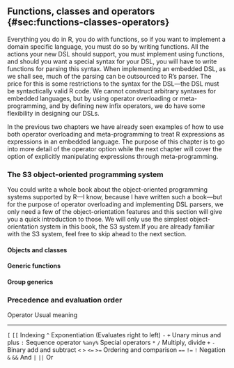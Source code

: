 
## Functions, classes and operators {#sec:functions-classes-operators}

Everything you do in R, you do with functions, so if you want to implement a domain specific language, you must do so by writing functions. All the actions your new DSL should support, you must implement using functions, and should you want a special syntax for your DSL, you will have to write functions for parsing this syntax. When implementing an embedded DSL, as we shall see, much of the parsing can be outsourced to R’s parser. The price for this is some restrictions to the syntax for the DSL—the DSL must be syntactically valid R code. We cannot construct arbitrary syntaxes for embedded languages, but by using operator overloading or meta-programming, and by defining new infix operators, we do have some flexibility in designing our DSLs.

In the previous two chapters we have already seen examples of how to use both operator overloading and meta-programming to treat R expressions as expressions in an embedded language. The purpose of this chapter is to go into more detail of the operator option while the next chapter will cover the option of explicitly manipulating expressions through meta-programming.

### The S3 object-oriented programming system

You could write a whole book about the object-oriented programming systems supported by R—I know, because I have written such a book—but for the purpose of operator overloading and implementing DSL parsers, we only need a few of the object-orientation features and this section will give you a quick introduction to those. We will only use the simplest object-orientation system in this book, the S3 system.If you are already familiar with the S3 system, feel free to skip ahead to the next section.

#### Objects and classes



#### Generic functions


#### Group generics

### Precedence and evaluation order

Operator      Usual meaning
--------      -----------------
`[` `[[`	    Indexing
`^`	          Exponentiation (Evaluates right to left)
`-` `+`	      Unary minus and plus
`:`	          Sequence operator
`%any%`       Special operators
`*` `/`	      Multiply, divide
`+` `-`	      Binary add and subtract
`<` `>` 
`<=` `>=`     Ordering and comparison
`==` `!=` 
`!`	          Negation
`&` `&&`	    And
`|` `||`	    Or

